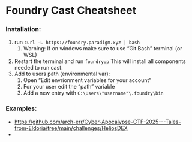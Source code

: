 # Foundry Cast Cheatsheet

### Installation:

1. run `curl -L https://foundry.paradigm.xyz | bash`
    1. Warning: If on windows make sure to use “Git Bash” terminal (or WSL)
2. Restart the terminal and run `foundryup`  This will install all components needed to run cast.
3. Add to users path (environmental var):
    1. Open “Edit envrionment variables for your account”
    2. For your user edit the “path” variable
    3. Add a new entry with `C:\Users\"username"\.foundry\bin`

### Examples:
- https://github.com/arch-err/Cyber-Apocalypse-CTF-2025---Tales-from-Eldoria/tree/main/challenges/HeliosDEX
- 